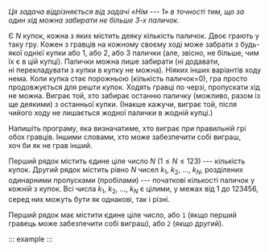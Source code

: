 *Ця задача відрізняється від задачі «Нім --- 1» в точності тим, що за
один хід можна забирати не більше 3-х паличок.*

Є $N$ купок, кожна з яких містить деяку кількість паличок. Двоє грають у
таку гру. Кожен з гравців на кожному своєму ході може забрати з
будь-якої однієї купки або 1, або 2, або 3 палички (але, звісно,
не більше, чим їх є в цій купці). Палички можна лише забирати
(ні додавати, ні перекладувати з купки в купку не можна). Ніяких інших
варіантів ходу нема. Коли купка стає порожньою (кількість паличок=0),
гра просто продовжується для решти купок. Ходять гравці по черзі,
пропускати хід не можна. Виграє той, хто забирає останню паличку
(можливо, разом із ще деякими) з останньої купки. (Інакше кажучи, виграє
той, після чийого ходу не лишається жодної палички в жодній купці.)

Напишіть програму, яка визначатиме, хто виграє при правильній грі обох
гравців. Іншими словами, хто може забезпечити собі виграш, хоч би як
не грав інший.

Перший рядок містить єдине ціле число $N$ ($1\leqslant N\leqslant 123$)
--- кількість купок. Др*у*гий рядок містить рівно $N$ чисел $k_1$,
$k_2$, ..., $k_N$, розділених одинарними пропусками (пробілами) ---
початкові кількості паличок у кожній з купок. Всі ч*и*сла $k_1$,
$k_2$, ..., $k_N$ є цілими, у межах від 1 до 123456, серед них можуть
бути як однакові, так і різні.

Перший рядок має містити єдине ціле число, або `1` (якщо перший гравець
може забезпечити собі виграш), або `2` (якщо др*у*гий).

::: example
:::
